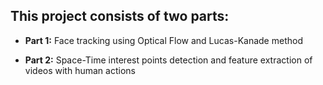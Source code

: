 ## This project consists of two parts:

- __Part 1:__ Face tracking using Optical Flow and Lucas-Kanade method

- __Part 2:__ Space-Time interest points detection and feature extraction of videos with human actions
